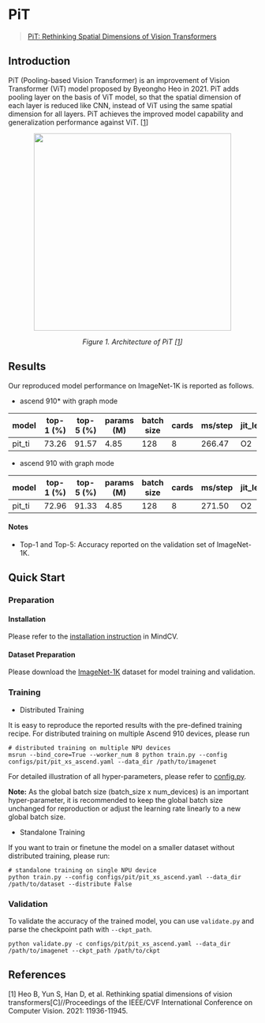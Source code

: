 # PiT
> [PiT: Rethinking Spatial Dimensions of Vision Transformers](https://arxiv.org/abs/2103.16302v2)

## Introduction

PiT (Pooling-based Vision Transformer) is an improvement of Vision Transformer (ViT) model proposed by Byeongho Heo in 2021. PiT adds pooling layer on the basis of ViT model, so that the spatial dimension of each layer is reduced like CNN, instead of ViT using the same spatial dimension for all layers. PiT achieves the improved model capability and generalization performance against ViT. [[1](#references)]


<p align="center">
  <img src="https://user-images.githubusercontent.com/37565353/215304821-efaf99ad-12ba-4020-90a3-5897247f9368.png" width=400 />

</p>
<p align="center">
  <em>Figure 1. Architecture of PiT [<a href="#references">1</a>] </em>
</p>

## Results

Our reproduced model performance on ImageNet-1K is reported as follows.

- ascend 910* with graph mode

<div align="center">


| model  | top-1 (%) | top-5 (%) | params (M) | batch size | cards | ms/step | jit_level | recipe                                                                                   | download                                                                                        |
| ------ | --------- | --------- | ---------- | ---------- | ----- | ------- | --------- | ---------------------------------------------------------------------------------------- | ----------------------------------------------------------------------------------------------- |
| pit_ti | 73.26     | 91.57     | 4.85       | 128        | 8     | 266.47  | O2        | [yaml](https://github.com/mindspore-lab/mindcv/blob/main/configs/pit/pit_ti_ascend.yaml) | [weights](https://download-mindspore.osinfra.cn/toolkits/mindcv/pit/pit_ti-33466a0d-910v2.ckpt) |


</div>

- ascend 910 with graph mode

<div align="center">


| model  | top-1 (%) | top-5 (%) | params (M) | batch size | cards | ms/step | jit_level | recipe                                                                                   | download                                                                          |
| ------ | --------- | --------- | ---------- | ---------- | ----- | ------- | --------- | ---------------------------------------------------------------------------------------- | --------------------------------------------------------------------------------- |
| pit_ti | 72.96     | 91.33     | 4.85       | 128        | 8     | 271.50  | O2        | [yaml](https://github.com/mindspore-lab/mindcv/blob/main/configs/pit/pit_ti_ascend.yaml) | [weights](https://download.mindspore.cn/toolkits/mindcv/pit/pit_ti-e647a593.ckpt) |


</div>

#### Notes
- Top-1 and Top-5: Accuracy reported on the validation set of ImageNet-1K.

## Quick Start

### Preparation

#### Installation
Please refer to the [installation instruction](https://mindspore-lab.github.io/mindcv/installation/) in MindCV.

#### Dataset Preparation
Please download the [ImageNet-1K](https://www.image-net.org/challenges/LSVRC/2012/index.php) dataset for model training and validation.

### Training

* Distributed Training

It is easy to reproduce the reported results with the pre-defined training recipe. For distributed training on multiple Ascend 910 devices, please run

```shell
# distributed training on multiple NPU devices
msrun --bind_core=True --worker_num 8 python train.py --config configs/pit/pit_xs_ascend.yaml --data_dir /path/to/imagenet
```




For detailed illustration of all hyper-parameters, please refer to [config.py](https://github.com/mindspore-lab/mindcv/blob/main/config.py).

**Note:**  As the global batch size  (batch_size x num_devices) is an important hyper-parameter, it is recommended to keep the global batch size unchanged for reproduction or adjust the learning rate linearly to a new global batch size.

* Standalone Training

If you want to train or finetune the model on a smaller dataset without distributed training, please run:

```shell
# standalone training on single NPU device
python train.py --config configs/pit/pit_xs_ascend.yaml --data_dir /path/to/dataset --distribute False
```

### Validation

To validate the accuracy of the trained model, you can use `validate.py` and parse the checkpoint path with `--ckpt_path`.

```shell
python validate.py -c configs/pit/pit_xs_ascend.yaml --data_dir /path/to/imagenet --ckpt_path /path/to/ckpt
```


## References

[1] Heo B, Yun S, Han D, et al. Rethinking spatial dimensions of vision transformers[C]//Proceedings of the IEEE/CVF International Conference on Computer Vision. 2021: 11936-11945.

